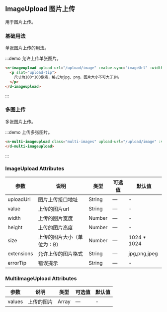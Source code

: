 <script>
export default {
  data() {
    return {
      value: '',
      images: []
    };
  }
};
</script>

<style lang="less">
.multi-images {
  overflow: hidden;

  img {
    width: 214px;
    height: 100px;
  }

  .add-image-btn {
    width: 214px;
    font-size: 40px;
    line-height: 100px;
  }
}
</style>

## ImageUpload 图片上传

用于图片上传。

### 基础用法

单张图片上传的用法。

:::demo 允许上传单张图片。
```html
<n-imageupload upload-url="/upload/image" :value.sync="imageUrl" :width="100">
  <p slot="upload-tip">
    尺寸为100*100像素，格式为jpg、png，图片大小不可大于1M。
  </p>
</d-imageupload>
```
:::

### 多图上传

多张图片上传。

:::demo 上传多张图片。
```html
<n-multi-imageupload class="multi-images" upload-url="/upload/image" :values.sync="images" :width="640">
</d-multi-imageupload>
```
:::

### ImageUpload Attributes

| 参数 | 说明 | 类型  | 可选值  | 默认值  |
|---------- |-------------- |---------- |--------------------------------  |-------- |
| uploadUrl | 图片上传接口地址 | String | — | - |
| value | 上传的图片url | String | — | - |
| width | 上传的图片宽度 | Number | — | - |
| height | 上传的图片高度 | Number | — | - |
| size | 上传的图片大小（单位为：B） | Number | — | 1024 * 1024 |
| extensions | 允许上传的图片格式 | String | — | jpg,png,jpeg |
| errorTip | 错误提示 | String | — | - |


### MultiImageUpload Attributes

| 参数 | 说明 | 类型  | 可选值  | 默认值  |
|---------- |-------------- |---------- |--------------------------------  |-------- |
| values | 上传的图片 | Array | — | - |
